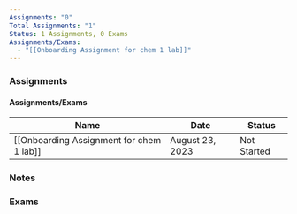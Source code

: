 ```yaml
---
Assignments: "0"
Total Assignments: "1"
Status: 1 Assignments, 0 Exams
Assignments/Exams:
  - "[[Onboarding Assignment for chem 1 lab]]"
---
```

### Assignments

#### Assignments/Exams

|Name|Date|Status|
|---|---|---|
|[[Onboarding Assignment for chem 1 lab]]|August 23, 2023|Not Started|

  
  

  

### Notes

  

### Exams